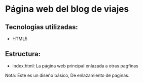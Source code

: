 Página web del blog de viajes
=====================

Tecnologías utilizadas:
-----------------

* HTML5

Estructura:
---------

* index.html: La página web principal enlazada a otras pagfinas

Nota: Este es un diseño básico, De enlazamiento de paginas.
